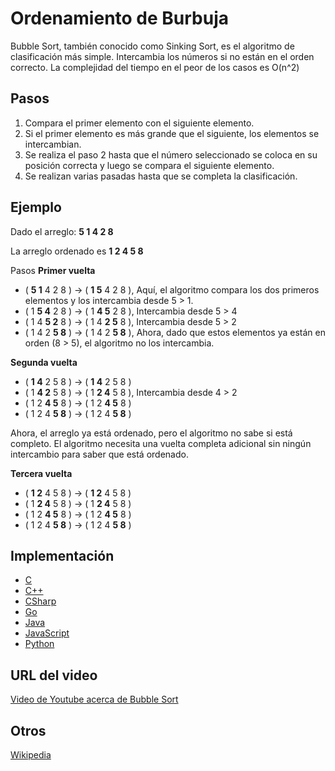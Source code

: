 # Ordenamiento de Burbuja

Bubble Sort, también conocido como Sinking Sort, es el algoritmo de clasificación más simple. Intercambia los números si no están en el orden correcto. La complejidad del tiempo en el peor de los casos es O(n^2)

## Pasos

1. Compara el primer elemento con el siguiente elemento.
2. Si el primer elemento es más grande que el siguiente, los elementos se intercambian.
3. Se realiza el paso 2 hasta que el número seleccionado se coloca en su posición correcta y luego se compara el siguiente elemento.
4. Se realizan varias pasadas hasta que se completa la clasificación.

## Ejemplo

Dado el arreglo:
**5 1 4 2 8**

La arreglo ordenado es
**1 2 4 5 8**

Pasos
**Primer vuelta**

- ( **5 1** 4 2 8 ) → ( **1 5** 4 2 8 ), Aquí, el algoritmo compara los dos primeros elementos y los intercambia desde 5 > 1.
- ( 1 **5 4** 2 8 ) → ( 1 **4 5** 2 8 ), Intercambia desde 5 > 4
- ( 1 4 **5 2** 8 ) → ( 1 4 **2 5** 8 ), Intercambia desde 5 > 2
- ( 1 4 2 **5 8** ) → ( 1 4 2 **5 8** ), Ahora, dado que estos elementos ya están en orden (8 > 5), el algoritmo no los intercambia.

**Segunda vuelta**

- ( **1 4** 2 5 8 ) → ( **1 4** 2 5 8 )
- ( 1 **4 2** 5 8 ) → ( 1 **2 4** 5 8 ), Intercambia desde 4 > 2
- ( 1 2 **4 5** 8 ) → ( 1 2 **4 5** 8 )
- ( 1 2 4 **5 8** ) → ( 1 2 4 **5 8** )

Ahora, el arreglo ya está ordenado, pero el algoritmo no sabe si está completo. El algoritmo necesita una vuelta completa adicional sin ningún intercambio para saber que está ordenado.

**Tercera vuelta**

- ( **1 2** 4 5 8 ) → ( **1 2** 4 5 8 )
- ( 1 **2 4** 5 8 ) → ( 1 **2 4** 5 8 )
- ( 1 2 **4 5** 8 ) → ( 1 2 **4 5** 8 )
- ( 1 2 4 **5 8** ) → ( 1 2 4 **5 8** )

## Implementación

- [C](../../../algorithms/C/sorting/bubble-sort.c)
- [C++](../../../algorithms/CPlusPlus/Sorting/bubble-sort.cpp)
- [CSharp](../../../algorithms/CSharp/src/Sorts/bubble-sort.cs)
- [Go](../../../algorithms/Go/sorting/bubble-sort.go)
- [Java](../../../algorithms/Java/sorting/bubble-sort.java)
- [JavaScript](../../../algorithms/JavaScript/src/sorting/bubble-sort.js)
- [Python](../../../algorithms/Python/sorting/bubble_sort.py)

## URL del video

[Video de Youtube acerca de Bubble Sort](https://www.youtube.com/watch?v=vnnL17I7pIY)

## Otros

[Wikipedia](https://es.wikipedia.org/wiki/Ordenamiento_de_burbuja)
